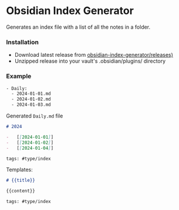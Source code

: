 # Obsidian Index Generator

Generates an index file with a list of all the notes in a folder.

### Installation

-   Download latest release from [obsidian-index-generator/releases)](https://github.com/miguel250/obsidian-index-generator/releases)
-   Unzipped release into your vault's .obsidian/plugins/ directory

### Example

```bash
- Daily:
  - 2024-01-01.md
  - 2024-01-02.md
  - 2024-01-03.md
```

Generated `Daily.md` file

```markdown
# 2024

-   [[2024-01-01]]
-   [[2024-01-02]]
-   [[2024-01-04]]

tags: #type/index
```

Templates:

```markdown
# {{title}}

{{content}}

tags: #type/index
```
